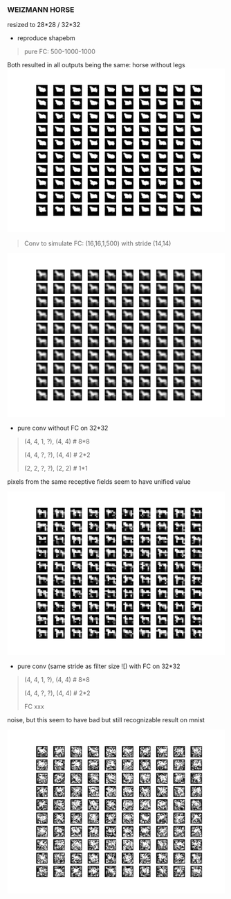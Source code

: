 ### WEIZMANN HORSE

resized to 28\*28 / 32\*32

- reproduce shapebm

>  pure FC: 500-1000-1000

Both resulted in all outputs being the same: horse without legs  ![epoch4-plot](weizmann/horse_fc_epoch4-plot.png)

>  Conv to simulate FC: (16,16,1,500) with stride (14,14)

![shapebm_epoch49-plot](weizmann/shapebm_epoch49-plot.png)

- pure conv without FC on 32\*32

> (4, 4, 1, ?), (4, 4) # 8\*8
>
> (4, 4, ?, ?), (4, 4) # 2\*2
>
> (2, 2, ?, ?), (2, 2) # 1\*1

pixels from the same receptive fields seem to have unified value

![epoch12-plot](weizmann/pure_conv_without_fc_epoch12-plot.png)

- pure conv (same stride as filter size ![) with FC on 32\*32

> (4, 4, 1, ?), (4, 4) # 8\*8
>
> (4, 4, ?, ?), (4, 4) # 2\*2
>
> FC xxx

noise, but this seem to have bad but still recognizable result on mnist

 ![same_stride_with_fc_epoch0-plot](weizmann/same_stride_with_fc_epoch0-plot.png)